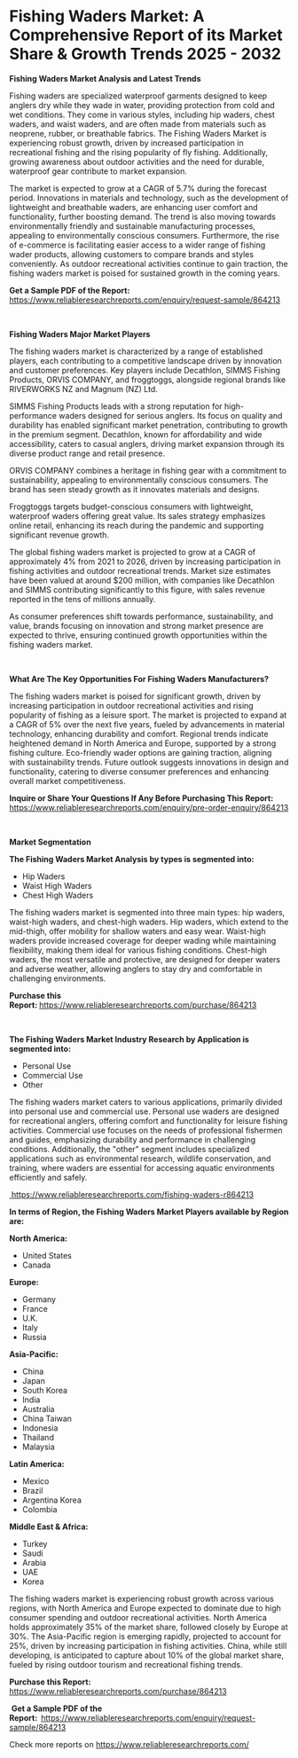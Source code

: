 <p><h1>Fishing Waders Market: A Comprehensive Report of its Market Share & Growth Trends 2025 - 2032</h1></p><p><strong>Fishing Waders Market Analysis and Latest Trends</strong></p>
<p><p>Fishing waders are specialized waterproof garments designed to keep anglers dry while they wade in water, providing protection from cold and wet conditions. They come in various styles, including hip waders, chest waders, and waist waders, and are often made from materials such as neoprene, rubber, or breathable fabrics. The Fishing Waders Market is experiencing robust growth, driven by increased participation in recreational fishing and the rising popularity of fly fishing. Additionally, growing awareness about outdoor activities and the need for durable, waterproof gear contribute to market expansion.</p><p>The market is expected to grow at a CAGR of 5.7% during the forecast period. Innovations in materials and technology, such as the development of lightweight and breathable waders, are enhancing user comfort and functionality, further boosting demand. The trend is also moving towards environmentally friendly and sustainable manufacturing processes, appealing to environmentally conscious consumers. Furthermore, the rise of e-commerce is facilitating easier access to a wider range of fishing wader products, allowing customers to compare brands and styles conveniently. As outdoor recreational activities continue to gain traction, the fishing waders market is poised for sustained growth in the coming years.</p></p>
<p><strong>Get a Sample PDF of the Report:&nbsp;</strong> <a href="https://www.reliableresearchreports.com/enquiry/request-sample/864213?utm_campaign=2187&utm_medium=2&utm_source=Github&utm_content=ia&utm_term=08022025&utm_id=fishing-waders">https://www.reliableresearchreports.com/enquiry/request-sample/864213</a></p>
<p>&nbsp;</p>
<p><strong>Fishing Waders Major Market Players</strong></p>
<p><p>The fishing waders market is characterized by a range of established players, each contributing to a competitive landscape driven by innovation and customer preferences. Key players include Decathlon, SIMMS Fishing Products, ORVIS COMPANY, and froggtoggs, alongside regional brands like RIVERWORKS NZ and Magnum (NZ) Ltd.</p><p>SIMMS Fishing Products leads with a strong reputation for high-performance waders designed for serious anglers. Its focus on quality and durability has enabled significant market penetration, contributing to growth in the premium segment. Decathlon, known for affordability and wide accessibility, caters to casual anglers, driving market expansion through its diverse product range and retail presence.</p><p>ORVIS COMPANY combines a heritage in fishing gear with a commitment to sustainability, appealing to environmentally conscious consumers. The brand has seen steady growth as it innovates materials and designs.</p><p>Froggtoggs targets budget-conscious consumers with lightweight, waterproof waders offering great value. Its sales strategy emphasizes online retail, enhancing its reach during the pandemic and supporting significant revenue growth.</p><p>The global fishing waders market is projected to grow at a CAGR of approximately 4% from 2021 to 2026, driven by increasing participation in fishing activities and outdoor recreational trends. Market size estimates have been valued at around $200 million, with companies like Decathlon and SIMMS contributing significantly to this figure, with sales revenue reported in the tens of millions annually.</p><p>As consumer preferences shift towards performance, sustainability, and value, brands focusing on innovation and strong market presence are expected to thrive, ensuring continued growth opportunities within the fishing waders market.</p></p>
<p>&nbsp;</p>
<p><strong>What Are The Key Opportunities For Fishing Waders Manufacturers?</strong></p>
<p><p>The fishing waders market is poised for significant growth, driven by increasing participation in outdoor recreational activities and rising popularity of fishing as a leisure sport. The market is projected to expand at a CAGR of 5% over the next five years, fueled by advancements in material technology, enhancing durability and comfort. Regional trends indicate heightened demand in North America and Europe, supported by a strong fishing culture. Eco-friendly wader options are gaining traction, aligning with sustainability trends. Future outlook suggests innovations in design and functionality, catering to diverse consumer preferences and enhancing overall market competitiveness.</p></p>
<p><strong>Inquire or Share Your Questions If Any Before Purchasing This Report:</strong> <a href="https://www.reliableresearchreports.com/enquiry/pre-order-enquiry/864213?utm_campaign=2187&utm_medium=2&utm_source=Github&utm_content=ia&utm_term=08022025&utm_id=fishing-waders">https://www.reliableresearchreports.com/enquiry/pre-order-enquiry/864213</a></p>
<p>&nbsp;</p>
<p><strong>Market Segmentation</strong></p>
<p><strong>The Fishing Waders Market Analysis by types is segmented into:</strong></p>
<p><ul><li>Hip Waders</li><li>Waist High Waders</li><li>Chest High Waders</li></ul></p>
<p><p>The fishing waders market is segmented into three main types: hip waders, waist-high waders, and chest-high waders. Hip waders, which extend to the mid-thigh, offer mobility for shallow waters and easy wear. Waist-high waders provide increased coverage for deeper wading while maintaining flexibility, making them ideal for various fishing conditions. Chest-high waders, the most versatile and protective, are designed for deeper waters and adverse weather, allowing anglers to stay dry and comfortable in challenging environments.</p></p>
<p><strong>Purchase this Report:&nbsp;</strong><a href="https://www.reliableresearchreports.com/purchase/864213?utm_campaign=2187&utm_medium=2&utm_source=Github&utm_content=ia&utm_term=08022025&utm_id=fishing-waders">https://www.reliableresearchreports.com/purchase/864213</a></p>
<p>&nbsp;</p>
<p><strong>The Fishing Waders Market Industry Research by Application is segmented into:</strong></p>
<p><ul><li>Personal Use</li><li>Commercial Use</li><li>Other</li></ul></p>
<p><p>The fishing waders market caters to various applications, primarily divided into personal use and commercial use. Personal use waders are designed for recreational anglers, offering comfort and functionality for leisure fishing activities. Commercial use focuses on the needs of professional fishermen and guides, emphasizing durability and performance in challenging conditions. Additionally, the "other" segment includes specialized applications such as environmental research, wildlife conservation, and training, where waders are essential for accessing aquatic environments efficiently and safely.</p></p>
<p><a href="https://www.reliableresearchreports.com/fishing-waders-r864213?utm_campaign=2187&utm_medium=2&utm_source=Github&utm_content=ia&utm_term=08022025&utm_id=fishing-waders">&nbsp;https://www.reliableresearchreports.com/fishing-waders-r864213</a></p>
<p><strong>In terms of Region, the Fishing Waders Market Players available by Region are:</strong></p>
<p>
    <p> <strong> North America: </strong>
        <ul>
            <li>United States</li>
            <li>Canada</li>
        </ul>
        </p> 
    <p> <strong> Europe: </strong>
        <ul>
            <li>Germany</li>
            <li>France</li>
            <li>U.K.</li>
            <li>Italy</li>
            <li>Russia</li>
        </ul>
        </p> 
    <p> <strong> Asia-Pacific: </strong>
        <ul>
            <li>China</li>
            <li>Japan</li>
            <li>South Korea</li>
            <li>India</li>
            <li>Australia</li>
            <li>China Taiwan</li>
            <li>Indonesia</li>
            <li>Thailand</li>
            <li>Malaysia</li>
        </ul>
        </p> 
    <p> <strong> Latin America: </strong>
        <ul>
            <li>Mexico</li>
            <li>Brazil</li>
            <li>Argentina Korea</li>
            <li>Colombia</li>
        </ul>
        </p> 
    <p> <strong> Middle East & Africa: </strong>
        <ul>
            <li>Turkey</li>
            <li>Saudi</li>
            <li>Arabia</li>
            <li>UAE</li>
            <li>Korea</li>
        </ul>
    </p>
    </p>
<p><p>The fishing waders market is experiencing robust growth across various regions, with North America and Europe expected to dominate due to high consumer spending and outdoor recreational activities. North America holds approximately 35% of the market share, followed closely by Europe at 30%. The Asia-Pacific region is emerging rapidly, projected to account for 25%, driven by increasing participation in fishing activities. China, while still developing, is anticipated to capture about 10% of the global market share, fueled by rising outdoor tourism and recreational fishing trends.</p></p>
<p><strong>Purchase this Report: </strong><a href="https://www.reliableresearchreports.com/purchase/864213?utm_campaign=2187&utm_medium=2&utm_source=Github&utm_content=ia&utm_term=08022025&utm_id=fishing-waders">https://www.reliableresearchreports.com/purchase/864213</a></p>
<p>&nbsp;<strong>Get a Sample PDF of the Report:&nbsp;&nbsp;</strong><a href="https://www.reliableresearchreports.com/enquiry/request-sample/864213?utm_campaign=2187&utm_medium=2&utm_source=Github&utm_content=ia&utm_term=08022025&utm_id=fishing-waders">https://www.reliableresearchreports.com/enquiry/request-sample/864213</a></p>
<p><strong></strong></p>
<p>Check more reports on <a href="https://www.reliableresearchreports.com/?utm_campaign=2187&utm_medium=2&utm_source=Github&utm_content=ia&utm_term=08022025&utm_id=fishing-waders">https://www.reliableresearchreports.com/</a></p>